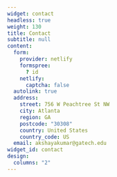 ```yaml
---
widget: contact
headless: true
weight: 130
title: Contact
subtitle: null
content:
  form:
    provider: netlify
    formspree:
      ? id
    netlify:
      captcha: false
  autolink: true
  address:
    street: 756 W Peachtree St NW
    city: Atlanta
    region: GA
    postcode: "30308"
    country: United States
    country_code: US
  email: akshayakumar@gatech.edu
widget_id: contact
design:
  columns: "2"
---
```

